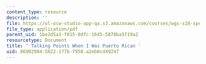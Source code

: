 ```yaml
---
content_type: resource
description: ''
file: https://ol-ocw-studio-app-qa.s3.amazonaws.com/courses/wgs-s10-special-topics-in-women-gender-studies-seminar-latina-womens-voices-spring-2010/869029845822177b7958a2eb0cd49247_MITWGS_S10S10_tp_ptocan.pdf
file_type: application/pdf
parent_uid: 1be2d5a3-f015-8dfc-1645-5878ba5f19a2
resourcetype: Document
title: ' Talking Points When I Was Puerto Rican '
uid: 86902984-5822-177b-7958-a2eb0cd49247
---
```

